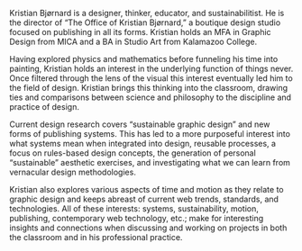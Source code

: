 Kristian Bjørnard is a designer, thinker, educator, and sustainabilitist. He is the director of “The Office of Kristian Bjørnard,” a boutique design studio focused on publishing in all its forms. Kristian holds an MFA in Graphic Design from MICA and a BA in Studio Art from Kalamazoo College. 

Having explored physics and mathematics before funneling his time into painting, Kristian holds an interest in the underlying function of things never. Once filtered through the lens of the visual this interest eventually led him to the field of design. Kristian brings this thinking into the classroom, drawing ties and comparisons between science and philosophy to the discipline and practice of design.

Current design research covers “sustainable graphic design” and new forms of publishing systems. This has led to a more purposeful interest into what systems mean when integrated into design, reusable processes, a focus on rules-based design concepts, the generation of personal “sustainable” aesthetic exercises, and investigating what we can learn from vernacular design methodologies. 

Kristian also explores various aspects of time and motion as they relate to graphic design and keeps abreast of current web trends, standards, and technologies. All of these interests: systems, sustainability, motion, publishing, contemporary web technology, etc.; make for interesting insights and connections when discussing and working on projects in both the classroom and in his professional practice.